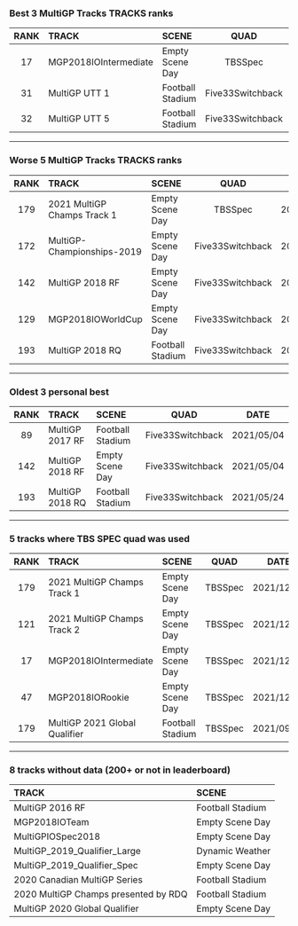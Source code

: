 ### Best 3 MultiGP Tracks TRACKS ranks
|RANK|TRACK|SCENE|QUAD|DATE|
|:---:|:---|:---|:---:|:---:|
|17|MGP2018IOIntermediate|Empty Scene Day|TBSSpec|2021/12/20|
|31|MultiGP UTT 1|Football Stadium|Five33Switchback|2021/08/19|
|32|MultiGP UTT 5|Football Stadium|Five33Switchback|2021/08/19|
---
### Worse 5 MultiGP Tracks TRACKS ranks
|RANK|TRACK|SCENE|QUAD|DATE|
|:---:|:---|:---|:---:|:---:|
|179|2021 MultiGP Champs Track 1|Empty Scene Day|TBSSpec|2021/12/19|
|172|MultiGP-Championships-2019|Empty Scene Day|Five33Switchback|2021/08/19|
|142|MultiGP 2018 RF|Empty Scene Day|Five33Switchback|2021/05/04|
|129|MGP2018IOWorldCup|Empty Scene Day|Five33Switchback|2021/08/18|
|193|MultiGP 2018 RQ|Football Stadium|Five33Switchback|2021/05/24|
---
### Oldest 3 personal best
|RANK|TRACK|SCENE|QUAD|DATE|
|:---:|:---|:---|:---:|:---:|
|89|MultiGP 2017 RF|Football Stadium|Five33Switchback|2021/05/04|
|142|MultiGP 2018 RF|Empty Scene Day|Five33Switchback|2021/05/04|
|193|MultiGP 2018 RQ|Football Stadium|Five33Switchback|2021/05/24|
---
### 5 tracks where TBS SPEC quad was used
|RANK|TRACK|SCENE|QUAD|DATE|
|:---:|:---|:---|:---:|:---:|
|179|2021 MultiGP Champs Track 1|Empty Scene Day|TBSSpec|2021/12/19|
|121|2021 MultiGP Champs Track 2|Empty Scene Day|TBSSpec|2021/12/18|
|17|MGP2018IOIntermediate|Empty Scene Day|TBSSpec|2021/12/20|
|47|MGP2018IORookie|Empty Scene Day|TBSSpec|2021/12/20|
|179|MultiGP 2021 Global Qualifier|Football Stadium|TBSSpec|2021/09/01|
---
### 8 tracks without data (200+ or not in leaderboard)
|TRACK|SCENE|
|:---|:---|
|MultiGP 2016 RF|Football Stadium|
|MGP2018IOTeam|Empty Scene Day|
|MultiGPIOSpec2018|Empty Scene Day|
|MultiGP_2019_Qualifier_Large|Dynamic Weather|
|MultiGP_2019_Qualifier_Spec|Empty Scene Day|
|2020 Canadian MultiGP Series|Football Stadium|
|2020 MultiGP Champs presented by RDQ|Football Stadium|
|MultiGP 2020 Global Qualifier|Empty Scene Day|
